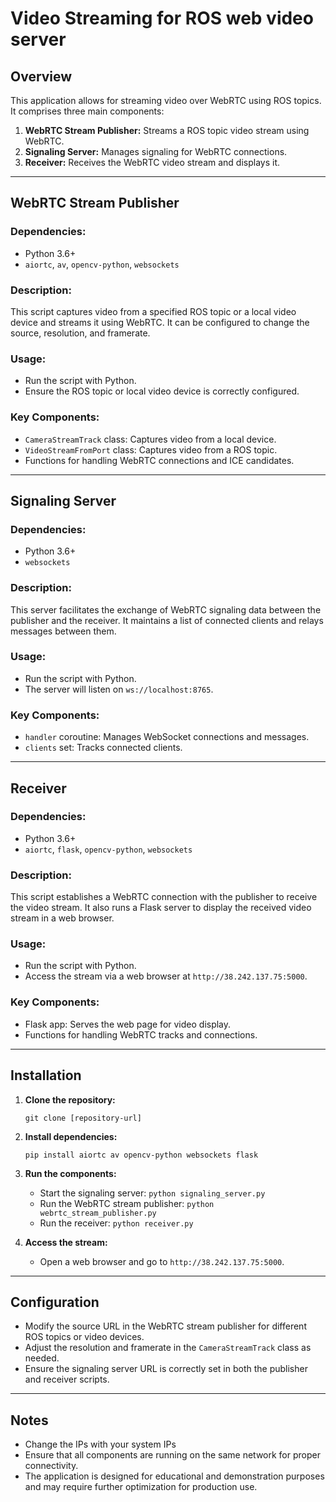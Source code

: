 #  Video Streaming for ROS web video server

## Overview

This application allows for streaming video over WebRTC using ROS topics. It comprises three main components:

1. **WebRTC Stream Publisher:** Streams a ROS topic video stream using WebRTC.
2. **Signaling Server:** Manages signaling for WebRTC connections.
3. **Receiver:** Receives the WebRTC video stream and displays it.

---

## WebRTC Stream Publisher

### Dependencies:
- Python 3.6+
- `aiortc`, `av`, `opencv-python`, `websockets`

### Description:
This script captures video from a specified ROS topic or a local video device and streams it using WebRTC. It can be configured to change the source, resolution, and framerate.

### Usage:
- Run the script with Python.
- Ensure the ROS topic or local video device is correctly configured.

### Key Components:
- `CameraStreamTrack` class: Captures video from a local device.
- `VideoStreamFromPort` class: Captures video from a ROS topic.
- Functions for handling WebRTC connections and ICE candidates.

---

## Signaling Server

### Dependencies:
- Python 3.6+
- `websockets`

### Description:
This server facilitates the exchange of WebRTC signaling data between the publisher and the receiver. It maintains a list of connected clients and relays messages between them.

### Usage:
- Run the script with Python.
- The server will listen on `ws://localhost:8765`.

### Key Components:
- `handler` coroutine: Manages WebSocket connections and messages.
- `clients` set: Tracks connected clients.

---

## Receiver

### Dependencies:
- Python 3.6+
- `aiortc`, `flask`, `opencv-python`, `websockets`

### Description:
This script establishes a WebRTC connection with the publisher to receive the video stream. It also runs a Flask server to display the received video stream in a web browser.

### Usage:
- Run the script with Python.
- Access the stream via a web browser at `http://38.242.137.75:5000`.

### Key Components:
- Flask app: Serves the web page for video display.
- Functions for handling WebRTC tracks and connections.

---

## Installation

1. **Clone the repository:**
   ```
   git clone [repository-url]
   ```

2. **Install dependencies:**
   ```
   pip install aiortc av opencv-python websockets flask
   ```

3. **Run the components:**
   - Start the signaling server: `python signaling_server.py`
   - Run the WebRTC stream publisher: `python webrtc_stream_publisher.py`
   - Run the receiver: `python receiver.py`

4. **Access the stream:**
   - Open a web browser and go to `http://38.242.137.75:5000`.

---

## Configuration

- Modify the source URL in the WebRTC stream publisher for different ROS topics or video devices.
- Adjust the resolution and framerate in the `CameraStreamTrack` class as needed.
- Ensure the signaling server URL is correctly set in both the publisher and receiver scripts.

---

## Notes
- Change the IPs with your system IPs
- Ensure that all components are running on the same network for proper connectivity.
- The application is designed for educational and demonstration purposes and may require further optimization for production use.
